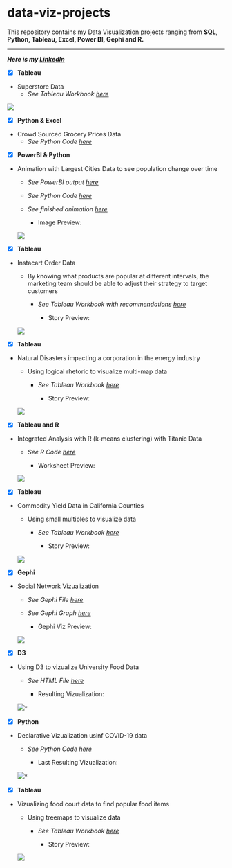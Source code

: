 # data-viz-projects


This repository contains my Data Visualization projects ranging from **SQL, Python, Tableau, Excel, Power BI, Gephi and R.**

----
***Here is my [LinkedIn](https://www.linkedin.com/in/simar-bhuee/)***

- [x] **Tableau**
- Superstore Data
  - *See Tableau Workbook [here](https://public.tableau.com/app/profile/simar.bhuee/viz/Superstore_Viz_17071102207680/Overview-SuperstoreData)*

  
<img align="right"> ![](https://github.com/simar-bhuee/data-viz-projects/blob/main/images/Superstore_Viz.png?raw=true)


- [x] **Python & Excel**
- Crowd Sourced Grocery Prices Data
  - *See Python Code [here](https://github.com/simar-bhuee/data-viz-projects/blob/main/Data_Manipulation_Jupyter.ipynb)*


 - [x] **PowerBI & Python**
- Animation with Largest Cities Data to see population change over time
  - *See PowerBI output [here](https://github.com/simar-bhuee/data-viz-projects/blob/main/Largest_Cities_Viz.pbix)*
  - *See Python Code [here](https://github.com/simar-bhuee/data-viz-projects/blob/main/Largest_Cities.ipynb)*
  - *See finished animation [here](https://github.com/simar-bhuee/data-viz-projects/blob/main/Largest_Cities_Animation.mp4)*
  
    - Image Preview:
    
  <img align="right"> ![](https://github.com/simar-bhuee/data-viz-projects/blob/main/images/Largest_Cities_Preview.png)


- [x] **Tableau**
- Instacart Order Data
  - By knowing what products are popular at different intervals, the marketing team should be able to adjust their strategy to target customers

    - *See Tableau Workbook with recommendations [here](https://public.tableau.com/app/profile/simar.bhuee/viz/Data_Story_17071161445690/CustomerRetentionStory)*
    
      - Story Preview:
    
  <img align="right"> ![](https://github.com/simar-bhuee/data-viz-projects/blob/main/images/Instacart_Preview.png)
   

- [x] **Tableau**
- Natural Disasters impacting a corporation in the energy industry
  - Using logical rhetoric to visualize multi-map data

    - *See Tableau Workbook [here](https://public.tableau.com/app/profile/simar.bhuee/viz/Natural_Disasters_17071170825350/NaturalDisasters)*

       - Story Preview:
    
  <img align="right"> ![](https://github.com/simar-bhuee/data-viz-projects/blob/main/images/Natural_Disasters_Preview.png)


- [x] **Tableau and R**
- Integrated Analysis with R (k-means clustering) with Titanic Data
  - *See R Code [here](https://github.com/simar-bhuee/data-viz-projects/blob/main/Kmean_Titanic.R)*
  
    - Worksheet Preview:
    
  <img align="right"> ![](https://github.com/simar-bhuee/data-viz-projects/blob/main/images/Titanic_Preview.png)


- [x] **Tableau**
- Commodity Yield Data in California Counties
  - Using small multiples to visualize data

    - *See Tableau Workbook [here](https://public.tableau.com/app/profile/simar.bhuee/viz/Crop_Workbook/SmallMultiplesTopPopularStatesSimarBhuee19761980?publish=yes)*

       - Story Preview:
    
  <img align="right"> ![](https://github.com/simar-bhuee/data-viz-projects/blob/main/images/Crop_Preview.png)


- [x] **Gephi**
- Social Network Vizualization

    - *See Gephi File [here](https://github.com/simar-bhuee/data-viz-projects/blob/main/Website.Gephi.gephi)*
    - *See Gephi Graph [here](https://github.com/simar-bhuee/data-viz-projects/blob/main/Website.gexf.gexf)*
  
       - Gephi Viz Preview:
    
  <img align="right"> ![](https://github.com/simar-bhuee/data-viz-projects/blob/main/images/website_preview.png)


- [x] **D3**
- Using D3 to vizualize University Food Data

    - *See HTML File [here](https://github.com/simar-bhuee/data-viz-projects/blob/main/Food_Court_D3.html)*
  
       - Resulting Vizualization:
    
  <img align="right"> ![](https://github.com/simar-bhuee/data-viz-projects/blob/main/images/Food_Court_Preview.png)*


- [x] **Python**
- Declarative Vizualization usinf COVID-19 data

    - *See Python Code [here]([https://github.com/simar-bhuee/data-viz-projects/blob/main/Food_Court_D3.html](https://github.com/simar-bhuee/data-viz-projects/blob/main/Covid_Data.ipynb))*
  
       - Last Resulting Vizualization:
    
  <img align="right"> ![](https://github.com/simar-bhuee/data-viz-projects/blob/main/images/Covid_Preview.png)*


- [x] **Tableau**
- Vizualizing food court data to find popular food items
  - Using treemaps to visualize data

    - *See Tableau Workbook [here](https://public.tableau.com/app/profile/simar.bhuee/viz/Food_Court_Treemaps/Treemaps)*

       - Story Preview:
    
  <img align="right"> ![](https://github.com/simar-bhuee/data-viz-projects/blob/main/images/Uni_Food_Court_Preview.png)
